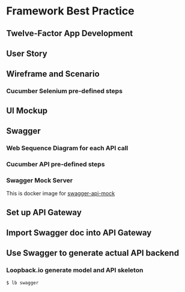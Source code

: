# Framework Best Practice

## Twelve-Factor App Development

## User Story

## Wireframe and Scenario

### Cucumber Selenium pre-defined steps

## UI Mockup

## Swagger

### Web Sequence Diagram for each API call

### Cucumber API pre-defined steps

### Swagger Mock Server

This is docker image for [swagger-api-mock](https://hub.docker.com/r/palo/swagger-api-mock/)

## Set up API Gateway

## Import Swagger doc into API Gateway

## Use Swagger to generate actual API backend

### Loopback.io generate model and API skeleton

```shell
$ lb swagger
```

